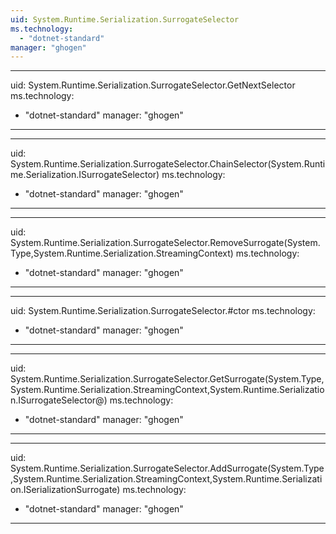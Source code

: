 ```yaml
---
uid: System.Runtime.Serialization.SurrogateSelector
ms.technology: 
  - "dotnet-standard"
manager: "ghogen"
---
```


---
uid: System.Runtime.Serialization.SurrogateSelector.GetNextSelector
ms.technology: 
  - "dotnet-standard"
manager: "ghogen"
---

---
uid: System.Runtime.Serialization.SurrogateSelector.ChainSelector(System.Runtime.Serialization.ISurrogateSelector)
ms.technology: 
  - "dotnet-standard"
manager: "ghogen"
---

---
uid: System.Runtime.Serialization.SurrogateSelector.RemoveSurrogate(System.Type,System.Runtime.Serialization.StreamingContext)
ms.technology: 
  - "dotnet-standard"
manager: "ghogen"
---

---
uid: System.Runtime.Serialization.SurrogateSelector.#ctor
ms.technology: 
  - "dotnet-standard"
manager: "ghogen"
---

---
uid: System.Runtime.Serialization.SurrogateSelector.GetSurrogate(System.Type,System.Runtime.Serialization.StreamingContext,System.Runtime.Serialization.ISurrogateSelector@)
ms.technology: 
  - "dotnet-standard"
manager: "ghogen"
---

---
uid: System.Runtime.Serialization.SurrogateSelector.AddSurrogate(System.Type,System.Runtime.Serialization.StreamingContext,System.Runtime.Serialization.ISerializationSurrogate)
ms.technology: 
  - "dotnet-standard"
manager: "ghogen"
---
